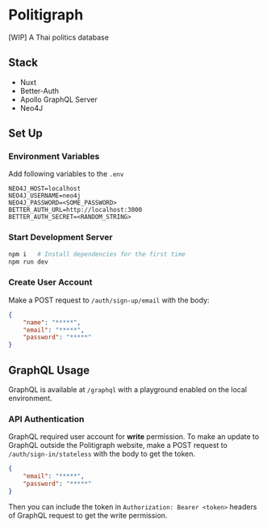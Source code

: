 # Politigraph

[WIP] A Thai politics database

## Stack

- Nuxt
- Better-Auth
- Apollo GraphQL Server
- Neo4J

## Set Up

### Environment Variables

Add following variables to the `.env`

```env
NEO4J_HOST=localhost
NEO4J_USERNAME=neo4j
NEO4J_PASSWORD=<SOME_PASSWORD>
BETTER_AUTH_URL=http://localhost:3000
BETTER_AUTH_SECRET=<RANDOM_STRING>
```

### Start Development Server

```sh
npm i	# Install dependencies for the first time
npm run dev
```

### Create User Account

Make a POST request to `/auth/sign-up/email` with the body:

```json
{
	"name": "*****",
	"email": "*****",
	"password": "*****"
}
```

## GraphQL Usage

GraphQL is available at `/graphql` with a playground enabled on the local environment.

### API Authentication

GraphQL required user account for **write** permission. To make an update to GraphQL outside the Politigraph website, make a POST request to `/auth/sign-in/stateless` with the body to get the token.

```json
{
	"email": "*****",
	"password": "*****"
}
```

Then you can include the token in `Authorization: Bearer <token>` headers of GraphQL request to get the write permission.

